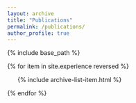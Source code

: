 ```yaml
---
layout: archive
title: "Publications"
permalink: /publications/
author_profile: true
---
```



{% include base_path %}

<div class="experience_list">
  <!-- Loop through categories -->
  <div class = "item-list">
  {% for item in site.experience reversed %}
    <!-- For each category, add header -->
    <ul class="archive-list">
        {% include archive-list-item.html %}
    </ul>
  {% endfor %}
  </div>
</div>